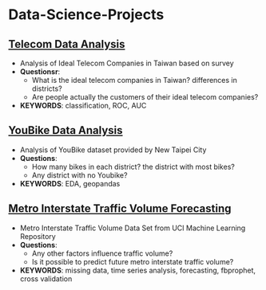# Data-Science-Projects

## [Telecom Data Analysis](https://github.com/dtsai7/Data-Science-Portfolio/blob/master/Telecom%20Data%20Analysis/telecom.py)
  - Analysis of Ideal Telecom Companies in Taiwan based on survey
  - **Questionsr**:
      - What is the ideal telecom companies in Taiwan? differences in districts?
      - Are people actually the customers of their ideal telecom companies?
  - **KEYWORDS**: classification, ROC, AUC
  
  
  
  
## [YouBike Data Analysis](https://github.com/dtsai7/Data-Science-Portfolio/blob/master/YouBike%20Data%20Analysis/YouBike_EDA.ipynb)
  - Analysis of YouBike dataset provided by New Taipei City
  - **Questions**:
    - How many bikes in each district? the district with most bikes?
    - Any district with no Youbike?    
  - **KEYWORDS**: EDA, geopandas
  
  
  
  
## [Metro Interstate Traffic Volume Forecasting](https://github.com/dtsai7/Data-Science-Portfolio/blob/master/Metro%20Interstate%20Traffic%20Volume%20Forecasting/Metro_Interstate_Traffic_Volume-(Time%20Series%20Forecasts%20w.%20Facebook%E2%80%99s%20Prophet).ipynb)
  - Metro Interstate Traffic Volume Data Set from UCI Machine Learning Repository
  - **Questions**:
    - Any other factors influence traffic volume?
    - Is it possible to predict future metro interstate traffic volume?
  - **KEYWORDS**: missing data, time series analysis, forecasting, fbprophet, cross validation



